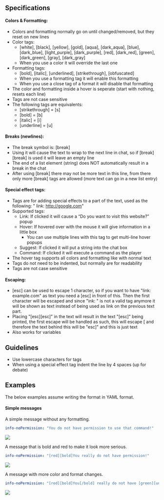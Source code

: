 ## Specifications
#### Colors & Formatting:
* Colors and formatting normally go on until changed/removed, but they reset on new lines
* Color tags:
  * [white], [black], [yellow], [gold], [aqua], [dark_aqua], [blue], [dark_blue], [light_purple], [dark_purple], [red], [dark_red], [green], [dark_green], [gray], [dark_gray]
  * When you use a color it will override the last one
* Formatting tags:
  * [bold], [italic], [underlined], [strikethrough], [obfuscated]
  * When you use a formatting tag it will enable this formatting
  * When you use a close tag of a format it will disable that formatting
* The color and formatting inside a hover is seperate (start with nothing, resets each line)
* Tags are not case sensitive
* The following tags are equivalents:
  * [strikethrough] = [s]
  * [bold] = [b]
  * [italic] = [i]
  * [underline] = [u]

#### Breaks (newlines):
* The break symbol is: [break]
* Using it will cause the text to wrap to the next line in chat, so if [break][break] is used it will leave an empty line
* The end of a list element (string) does NOT automatically result in a break in the chat
* After using [break] there may not be more text in this line, from there only more [break] tags are allowed (more text can go in a new list entry)

#### Special effect tags:
* Tags are for adding special effects to a part of the text, used as the following: "  link: http://google.com"
* Supported tags:
  * Link: If clicked it will cause a “Do you want to visit this website?” popup
  * Hover: If hovered over with the mouse it will give information in a little box
    * You can use multiple lines with this tag to get multi-line hover popups
  * Suggest: If clicked it will put a string into the chat box
  * Command: If clicked it will execute a command as the player
* The hover tag supports all colors and formatting like with normal text
* Tags do not need to be indented, but normally are for readability
* Tags are not case sensitive

#### Escaping:
* [esc] can be used to escape 1 character, so if you want to have "link: example.com" as text you need a [esc] in front of this. Then the first character will be escaped and since "ink: " is not a valid tag anymore it will be shown as text instead of being used as link on the previous text part.
* Placing "[esc][esc]" in the text will result in the text "[esc]" being printed, the first escape will be handled as such, this will escape [ and therefore the text behind this will be "esc]" and this is just text
* Also works for variables

## Guidelines
* Use lowercase characters for tags
* When using a special effect tag indent the line by 4 spaces (up for debate)

## Examples
The below examples assume writing the format in YAML format.

#### Simple messages
A simple message without any formatting.
```yaml
info-noPermission: "You do not have permission to use that command!"
```
![](https://cloud.githubusercontent.com/assets/6951068/15986885/2dbd4016-3015-11e6-9525-0cbea6155a78.png)

A message that is bold and red to make it look more serious.
```yaml
info-noPermission: "[red][bold]You really do not have permission!"
```
![](https://cloud.githubusercontent.com/assets/6951068/15986886/2e8b1310-3015-11e6-853b-3b497a304c6d.png)

A message with more color and format changes.
```yaml
info-noPermission: "[red][bold]You[/bold] really do not have [green][underline]permission[reset]!"
```
![](https://cloud.githubusercontent.com/assets/6951068/15986887/2f399ad4-3015-11e6-945d-94db3aa52579.png)











